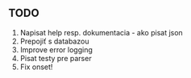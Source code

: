 ## TODO
1. Napisat help resp. dokumentacia - ako pisat json
2. Prepojiť s databazou 
3. Improve error logging
4. Pisat testy pre parser
5. Fix onset!